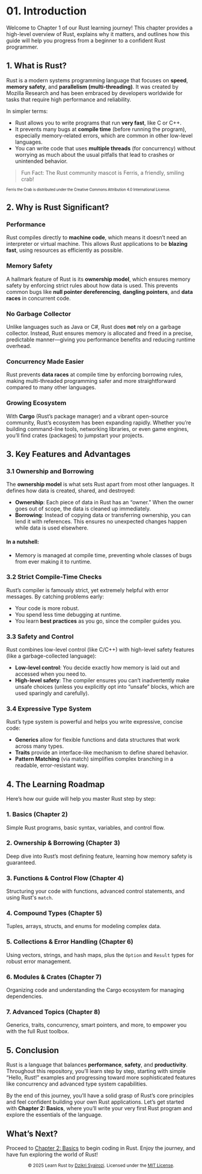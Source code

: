 # 01. Introduction

Welcome to Chapter 1 of our Rust learning journey! This chapter provides a high-level overview of Rust, explains why it matters, and outlines how this guide will help you progress from a beginner to a confident Rust programmer.

## 1. What is Rust?
Rust is a modern systems programming language that focuses on **speed**, **memory safety**, and **parallelism (multi-threading)**. It was created by Mozilla Research and has been embraced by developers worldwide for tasks that require high performance and reliability.

In simpler terms:
- Rust allows you to write programs that run **very fast**, like C or C++.
- It prevents many bugs at **compile time** (before running the program), especially memory-related errors, which are common in other low-level languages.
- You can write code that uses **multiple threads** (for concurrency) without worrying as much about the usual pitfalls that lead to crashes or unintended behavior.

> Fun Fact: The Rust community mascot is Ferris, a friendly, smiling crab!

<sub><sup>Ferris the Crab is distributed under the Creative Commons Attribution 4.0 International License.</sup></sub>

## 2. Why is Rust Significant?

### Performance
Rust compiles directly to **machine code**, which means it doesn’t need an interpreter or virtual machine. This allows Rust applications to be **blazing fast**, using resources as efficiently as possible.

### Memory Safety
A hallmark feature of Rust is its **ownership model**, which ensures memory safety by enforcing strict rules about how data is used. This prevents common bugs like **null pointer dereferencing**, **dangling pointers**, and **data races** in concurrent code.

### No Garbage Collector
Unlike languages such as Java or C#, Rust does **not** rely on a garbage collector. Instead, Rust ensures memory is allocated and freed in a precise, predictable manner—giving you performance benefits and reducing runtime overhead.

### Concurrency Made Easier
Rust prevents **data races** at compile time by enforcing borrowing rules, making multi-threaded programming safer and more straightforward compared to many other languages.

### Growing Ecosystem
With **Cargo** (Rust’s package manager) and a vibrant open-source community, Rust’s ecosystem has been expanding rapidly. Whether you’re building command-line tools, networking libraries, or even game engines, you’ll find crates (packages) to jumpstart your projects.

## 3. Key Features and Advantages

### 3.1 Ownership and Borrowing
The **ownership model** is what sets Rust apart from most other languages. It defines how data is created, shared, and destroyed:

- **Ownership**: Each piece of data in Rust has an “owner.” When the owner goes out of scope, the data is cleaned up immediately.
- **Borrowing**: Instead of copying data or transferring ownership, you can lend it with references. This ensures no unexpected changes happen while data is used elsewhere.

#### In a nutshell:
- Memory is managed at compile time, preventing whole classes of bugs from ever making it to runtime.

### 3.2 Strict Compile-Time Checks
Rust’s compiler is famously strict, yet extremely helpful with error messages. By catching problems early:

- Your code is more robust.
- You spend less time debugging at runtime.
- You learn **best practices** as you go, since the compiler guides you.

### 3.3 Safety and Control
Rust combines low-level control (like C/C++) with high-level safety features (like a garbage-collected language):

- **Low-level control**: You decide exactly how memory is laid out and accessed when you need to.
- **High-level safety**: The compiler ensures you can’t inadvertently make unsafe choices (unless you explicitly opt into “unsafe” blocks, which are used sparingly and carefully).

### 3.4 Expressive Type System
Rust’s type system is powerful and helps you write expressive, concise code:
- **Generics** allow for flexible functions and data structures that work across many types.
- **Traits** provide an interface-like mechanism to define shared behavior.
- **Pattern Matching** (via match) simplifies complex branching in a readable, error-resistant way.

## 4. The Learning Roadmap
Here’s how our guide will help you master Rust step by step:

### 1. Basics (Chapter 2)

Simple Rust programs, basic syntax, variables, and control flow.

### 2. Ownership & Borrowing (Chapter 3)

Deep dive into Rust’s most defining feature, learning how memory safety is guaranteed.

### 3. Functions & Control Flow (Chapter 4)

Structuring your code with functions, advanced control statements, and using Rust's `match`.

### 4. Compound Types (Chapter 5)

Tuples, arrays, structs, and enums for modeling complex data.

### 5. Collections & Error Handling (Chapter 6)

Using vectors, strings, and hash maps, plus the `Option` and `Result` types for robust error management.

### 6. Modules & Crates (Chapter 7)

Organizing code and understanding the Cargo ecosystem for managing dependencies.

### 7. Advanced Topics (Chapter 8)

Generics, traits, concurrency, smart pointers, and more, to empower you with the full Rust toolbox.

## 5. Conclusion
Rust is a language that balances **performance**, **safety**, and **productivity**. Throughout this repository, you’ll learn step by step, starting with simple “Hello, Rust!” examples and progressing toward more sophisticated features like concurrency and advanced type system capabilities.

By the end of this journey, you’ll have a solid grasp of Rust’s core principles and feel confident building your own Rust applications. Let’s get started with **Chapter 2: Basics**, where you’ll write your very first Rust program and explore the essentials of the language.

## What’s Next?
Proceed to [Chapter 2: Basics](../02-Basics/README.md) to begin coding in Rust.
Enjoy the journey, and have fun exploring the world of Rust!

<p align="center"> <sub>© 2025 Learn Rust by <a href="https://github.com/dzikrisyairozi">Dzikri Syairozi</a>. Licensed under the <a href="../LICENSE">MIT License</a>.</sub> </p>